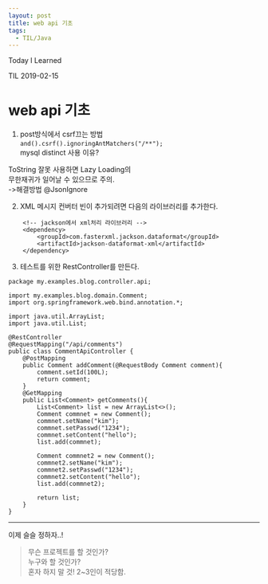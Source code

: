 ```yaml
---
layout: post 
title: web api 기초
tags:
  - TIL/Java
---
```

 Today I Learned

TIL 2019-02-15

# web api 기초

1. post방식에서 csrf끄는 방법  
`and().csrf().ignoringAntMatchers("/**");`  
mysql distinct 사용 이유?

ToString 잘못 사용하면 Lazy Loading의   
무한재귀가 일어날 수 있으므로 주의.  
->해결방법 @JsonIgnore 


2. XML 메시지 컨버터 빈이 추가되려면 다음의 라이브러리를 추가한다.  
```
    <!-- jackson에서 xml처리 라이브러리 -->
    <dependency>
        <groupId>com.fasterxml.jackson.dataformat</groupId>
        <artifactId>jackson-dataformat-xml</artifactId>
    </dependency>
```

3. 테스트를 위한 RestController를 만든다.  
```
package my.examples.blog.controller.api;

import my.examples.blog.domain.Comment;
import org.springframework.web.bind.annotation.*;

import java.util.ArrayList;
import java.util.List;

@RestController
@RequestMapping("/api/comments")
public class CommentApiController {
    @PostMapping
    public Comment addComment(@RequestBody Comment comment){
        comment.setId(100L);
        return comment;
    }
    @GetMapping
    public List<Comment> getComments(){
        List<Comment> list = new ArrayList<>();
        Comment commnet = new Comment();
        commnet.setName("kim");
        commnet.setPasswd("1234");
        commnet.setContent("hello");
        list.add(commnet);

        Comment commnet2 = new Comment();
        commnet2.setName("kim");
        commnet2.setPasswd("1234");
        commnet2.setContent("hello");
        list.add(commnet2);

        return list;
    }
}
```

 ---

이제 슬슬 정하자..!  
> 무슨 프로젝트를 할 것인가?  
> 누구와 할 것인가?  
> 혼자 하지 말 것! 2~3인이 적당함.
